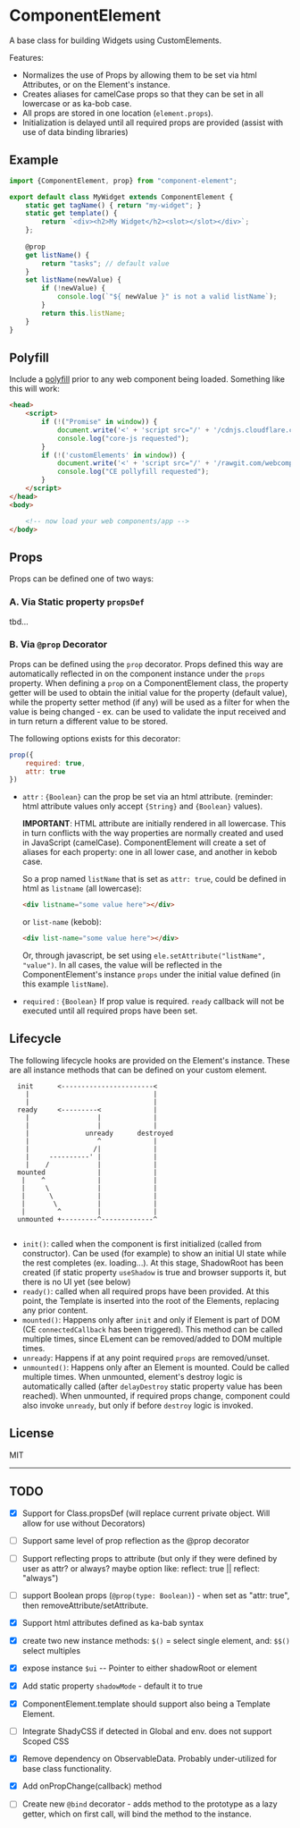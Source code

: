 # ComponentElement

A base class for building Widgets using CustomElements.

Features:

-   Normalizes the use of Props by allowing them to be set via html Attributes, or on the Element's instance.
-   Creates aliases for camelCase props so that they can be set in all lowercase or as ka-bob case.
-   All props are stored in one location (`element.props`).
-   Initialization is delayed until all required props are provided (assist with use of data binding libraries)

## Example

```javascript
import {ComponentElement, prop} from "component-element";

export default class MyWidget extends ComponentElement {
    static get tagName() { return "my-widget"; }
    static get template() {
        return `<div><h2>My Widget</h2><slot></slot></div>`;
    };
    
    @prop
    get listName() {
        return "tasks"; // default value
    }
    set listName(newValue) {
        if (!newValue) {
            console.log(`"${ newValue }" is not a valid listName`);
        }
        return this.listName;
    }
}
```

## Polyfill

Include a [polyfill](https://www.webcomponents.org/polyfills) prior to any web component being loaded.  Something like this will work:
 
```html
<head>
    <script>
        if (!("Promise" in window)) {
            document.write('<' + 'script src="/' + '/cdnjs.cloudflare.com/ajax/libs/core-js/2.5.3/core.min.js"></' + 'script>');
            console.log("core-js requested");
        }
        if (!('customElements' in window)) {
            document.write('<' + 'script src="/' + '/rawgit.com/webcomponents/webcomponentsjs/master/webcomponents-bundle.js"></' + 'script>');
            console.log("CE pollyfill requested");
        }
    </script>
</head>
<body>

    <!-- now load your web components/app -->
</body>

```

## Props

Props can be defined one of two ways: 

### A. Via Static property `propsDef`

tbd...


### B. Via `@prop` Decorator

Props can be defined using the `prop` decorator. Props defined this way are automatically reflected in on the component instance under the `props` property. When defining a `prop` on a ComponentElement class, the property getter will be used to obtain the initial value for the property (default value), while the property setter method (if any) will be used as a filter for when the value is being changed - ex. can be used to validate the input received and in turn return a different value to be stored. 

The following options exists for this decorator:

```javascript
prop({
    required: true,
    attr: true
})
```

-   `attr` : `{Boolean}` can the prop be set via an html attribute. (reminder: html attribute values only accept `{String}` and `{Boolean}` values).
    
    __IMPORTANT__: HTML attribute are initially rendered in all lowercase. This in turn conflicts with the way properties are normally created and used in JavaScript (camelCase). ComponentElement will create a set of aliases for each property: one in all lower case, and another in kebob case. 
    
    So a prop named `listName` that is set as `attr: true`, could be defined in html as `listname` (all lowercase):
    
    ```html
    <div listname="some value here"></div>
    ```
     
     or `list-name` (kebob):
      
    ```html
    <div list-name="some value here"></div>
    ```
    
     Or, through javascript, be set using `ele.setAttribute("listName", "value")`. In all cases, the value will be reflected in the ComponentElement's instance `props` under the initial value defined (in this example `listName`).  
    
    
-   `required` : `{Boolean}` If prop value is required. `ready` callback will not be executed until all required props have been set.


## Lifecycle

The following lifecycle hooks are provided on the Element's instance. These are all instance methods that can be defined on your custom element.

```
  init      <-----------------------<
    |                               |
    |                               |
  ready     <---------<             |
    |                 |             |
    |                 |             |
    |              unready      destroyed
    |                 ^             |
    |                /|             |
    |     ----------' |             |
    |    /            |             |
  mounted             |             |
   |    ^             |             |
   |     \            |             |
   |      \           |             |
   |       \          |             |
   |        ^         |             |
  unmounted +---------^-------------^
              
```

-   `init()`: called when the component is first initialized (called from constructor). Can be used (for example) to show an initial UI state while the rest completes (ex. loading...). At this stage, ShadowRoot has been created (if static property `useShadow` is true and browser supports it, but there is no UI yet (see below)
-   `ready()`: called when all required props have been provided. At this point, the Template is inserted into the root of the Elements, replacing any prior content.
-   `mounted()`: Happens only after `init` and only if Element is part of DOM (CE `connectedCallback` has been triggered). This method can be called multiple times, since ELement can be removed/added to DOM multiple times.
-   `unready`: Happens if at any point required `props` are removed/unset.
-   `unmounted()`: Happens only after an Element is mounted. Could be called multiple times.  When unmounted, element's destroy logic is automatically called (after `delayDestroy` static property value has been reached).  When unmounted, if required props change, component could also invoke `unready`, but only if before `destroy` logic is invoked.



## License

MIT

____

## TODO

- [x] Support for Class.propsDef (will replace current private object. Will allow for use without Decorators)
- [ ] Support same level of prop reflection as the @prop decorator
- [ ] Support reflecting props to attribute (but only if they were defined by user as attr? or always? maybe option like: reflect: true || reflect: "always")
- [ ] support Boolean props (`@prop(type: Boolean)`) - when set as "attr: true", then removeAttribute/setAttribute.
- [x] Support html attributes defined as ka-bab syntax
- [x] create two new instance methods: `$()` = select single element, and: `$$()` select multiples
- [x] expose instance `$ui` -- Pointer to either shadowRoot or element
- [x] Add static property `shadowMode` - default it to true
- [x] ComponentElement.template should support also being a Template Element.
- [ ] Integrate ShadyCSS if detected in Global and env. does not support Scoped CSS
- [x] Remove dependency on ObservableData. Probably under-utilized for base class functionality.
- [x] Add onPropChange(callback) method
- [ ] Create new `@bind` decorator - adds method to the prototype as a lazy getter, which on first call, will bind the method to the instance.



